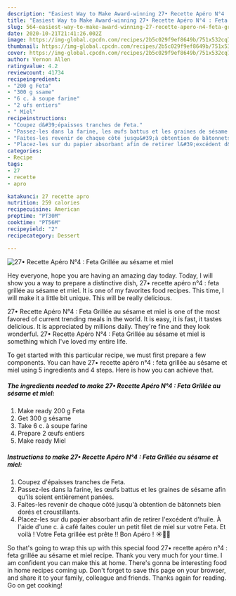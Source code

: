 ```yaml
---
description: "Easiest Way to Make Award-winning 27• Recette Apéro N°4 : Feta Grillée au sésame et miel"
title: "Easiest Way to Make Award-winning 27• Recette Apéro N°4 : Feta Grillée au sésame et miel"
slug: 564-easiest-way-to-make-award-winning-27-recette-apero-n4-feta-grillee-au-sesame-et-miel
date: 2020-10-21T21:41:26.002Z
image: https://img-global.cpcdn.com/recipes/2b5c029f9ef8649b/751x532cq70/27•-recette-apero-n4-feta-grillee-au-sesame-et-miel-photo-principale-de-la-recette.jpg
thumbnail: https://img-global.cpcdn.com/recipes/2b5c029f9ef8649b/751x532cq70/27•-recette-apero-n4-feta-grillee-au-sesame-et-miel-photo-principale-de-la-recette.jpg
cover: https://img-global.cpcdn.com/recipes/2b5c029f9ef8649b/751x532cq70/27•-recette-apero-n4-feta-grillee-au-sesame-et-miel-photo-principale-de-la-recette.jpg
author: Vernon Allen
ratingvalue: 4.2
reviewcount: 41734
recipeingredient:
- "200 g Feta"
- "300 g ssame"
- "6 c. à soupe farine"
- "2 ufs entiers"
- " Miel"
recipeinstructions:
- "Coupez d&#39;épaisses tranches de Feta."
- "Passez-les dans la farine, les œufs battus et les graines de sésame afin qu&#39;ils soient entièrement panées."
- "Faites-les revenir de chaque côté jusqu&#39;à obtention de bâtonnets bien dorés et croustillants."
- "Placez-les sur du papier absorbant afin de retirer l&#39;excédent d&#39;huile. À l&#39;aide d&#39;une c. à café faites couler un petit filet de miel sur votre Feta. Et voilà ! Votre Feta grillée est prête !! Bon Apéro ! ☀️👍🏼"
categories:
- Recipe
tags:
- 27
- recette
- apro

katakunci: 27 recette apro 
nutrition: 259 calories
recipecuisine: American
preptime: "PT30M"
cooktime: "PT56M"
recipeyield: "2"
recipecategory: Dessert

---
```



![27• Recette Apéro N°4 : Feta Grillée au sésame et miel](https://img-global.cpcdn.com/recipes/2b5c029f9ef8649b/751x532cq70/27•-recette-apero-n4-feta-grillee-au-sesame-et-miel-photo-principale-de-la-recette.jpg)

Hey everyone, hope you are having an amazing day today. Today, I will show you a way to prepare a distinctive dish, 27• recette apéro n°4 : feta grillée au sésame et miel. It is one of my favorites food recipes. This time, I will make it a little bit unique. This will be really delicious.

27• Recette Apéro N°4 : Feta Grillée au sésame et miel is one of the most favored of current trending meals in the world. It is easy, it is fast, it tastes delicious. It is appreciated by millions daily. They're fine and they look wonderful. 27• Recette Apéro N°4 : Feta Grillée au sésame et miel is something which I've loved my entire life.




To get started with this particular recipe, we must first prepare a few components. You can have 27• recette apéro n°4 : feta grillée au sésame et miel using 5 ingredients and 4 steps. Here is how you can achieve that.

<!--inarticleads1-->

##### The ingredients needed to make 27• Recette Apéro N°4 : Feta Grillée au sésame et miel:

1. Make ready 200 g Feta
1. Get 300 g sésame
1. Take 6 c. à soupe farine
1. Prepare 2 œufs entiers
1. Make ready  Miel




<!--inarticleads2-->

##### Instructions to make 27• Recette Apéro N°4 : Feta Grillée au sésame et miel:

1. Coupez d&#39;épaisses tranches de Feta.
1. Passez-les dans la farine, les œufs battus et les graines de sésame afin qu&#39;ils soient entièrement panées.
1. Faites-les revenir de chaque côté jusqu&#39;à obtention de bâtonnets bien dorés et croustillants.
1. Placez-les sur du papier absorbant afin de retirer l&#39;excédent d&#39;huile. À l&#39;aide d&#39;une c. à café faites couler un petit filet de miel sur votre Feta. Et voilà ! Votre Feta grillée est prête !! Bon Apéro ! ☀️👍🏼




So that's going to wrap this up with this special food 27• recette apéro n°4 : feta grillée au sésame et miel recipe. Thank you very much for your time. I am confident you can make this at home. There's gonna be interesting food in home recipes coming up. Don't forget to save this page on your browser, and share it to your family, colleague and friends. Thanks again for reading. Go on get cooking!
